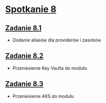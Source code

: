 # [Spotkanie 8](https://github.com/cloudstateu/kurs-iac-terraform/blob/master/Zjazd8/zadania.md)


## [Zadanie 8.1](./zadanie1)

* Dodanie aliasów dla providerów i zasobów


## [Zadanie 8.2](./zadanie2)

* Przeniesienie Key Vaulta do modułu


## [Zadanie 8.3](./zadanie3)

* Przeniesienie AKS do modułu

